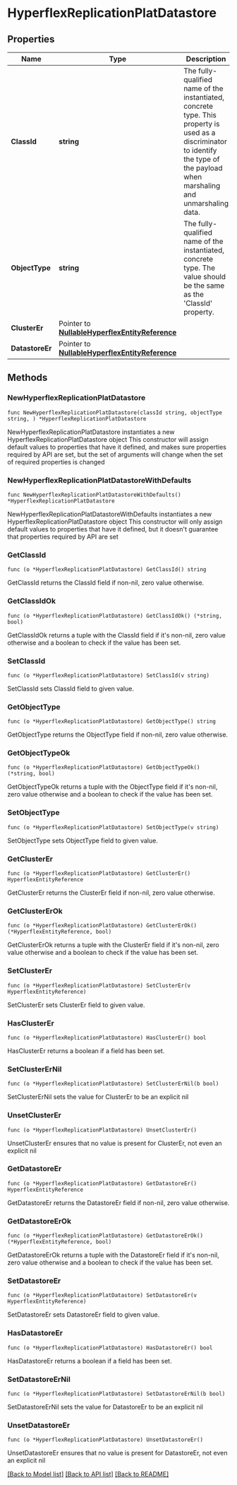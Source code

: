# HyperflexReplicationPlatDatastore

## Properties

Name | Type | Description | Notes
------------ | ------------- | ------------- | -------------
**ClassId** | **string** | The fully-qualified name of the instantiated, concrete type. This property is used as a discriminator to identify the type of the payload when marshaling and unmarshaling data. | [default to "hyperflex.ReplicationPlatDatastore"]
**ObjectType** | **string** | The fully-qualified name of the instantiated, concrete type. The value should be the same as the &#39;ClassId&#39; property. | [default to "hyperflex.ReplicationPlatDatastore"]
**ClusterEr** | Pointer to [**NullableHyperflexEntityReference**](HyperflexEntityReference.md) |  | [optional] 
**DatastoreEr** | Pointer to [**NullableHyperflexEntityReference**](HyperflexEntityReference.md) |  | [optional] 

## Methods

### NewHyperflexReplicationPlatDatastore

`func NewHyperflexReplicationPlatDatastore(classId string, objectType string, ) *HyperflexReplicationPlatDatastore`

NewHyperflexReplicationPlatDatastore instantiates a new HyperflexReplicationPlatDatastore object
This constructor will assign default values to properties that have it defined,
and makes sure properties required by API are set, but the set of arguments
will change when the set of required properties is changed

### NewHyperflexReplicationPlatDatastoreWithDefaults

`func NewHyperflexReplicationPlatDatastoreWithDefaults() *HyperflexReplicationPlatDatastore`

NewHyperflexReplicationPlatDatastoreWithDefaults instantiates a new HyperflexReplicationPlatDatastore object
This constructor will only assign default values to properties that have it defined,
but it doesn't guarantee that properties required by API are set

### GetClassId

`func (o *HyperflexReplicationPlatDatastore) GetClassId() string`

GetClassId returns the ClassId field if non-nil, zero value otherwise.

### GetClassIdOk

`func (o *HyperflexReplicationPlatDatastore) GetClassIdOk() (*string, bool)`

GetClassIdOk returns a tuple with the ClassId field if it's non-nil, zero value otherwise
and a boolean to check if the value has been set.

### SetClassId

`func (o *HyperflexReplicationPlatDatastore) SetClassId(v string)`

SetClassId sets ClassId field to given value.


### GetObjectType

`func (o *HyperflexReplicationPlatDatastore) GetObjectType() string`

GetObjectType returns the ObjectType field if non-nil, zero value otherwise.

### GetObjectTypeOk

`func (o *HyperflexReplicationPlatDatastore) GetObjectTypeOk() (*string, bool)`

GetObjectTypeOk returns a tuple with the ObjectType field if it's non-nil, zero value otherwise
and a boolean to check if the value has been set.

### SetObjectType

`func (o *HyperflexReplicationPlatDatastore) SetObjectType(v string)`

SetObjectType sets ObjectType field to given value.


### GetClusterEr

`func (o *HyperflexReplicationPlatDatastore) GetClusterEr() HyperflexEntityReference`

GetClusterEr returns the ClusterEr field if non-nil, zero value otherwise.

### GetClusterErOk

`func (o *HyperflexReplicationPlatDatastore) GetClusterErOk() (*HyperflexEntityReference, bool)`

GetClusterErOk returns a tuple with the ClusterEr field if it's non-nil, zero value otherwise
and a boolean to check if the value has been set.

### SetClusterEr

`func (o *HyperflexReplicationPlatDatastore) SetClusterEr(v HyperflexEntityReference)`

SetClusterEr sets ClusterEr field to given value.

### HasClusterEr

`func (o *HyperflexReplicationPlatDatastore) HasClusterEr() bool`

HasClusterEr returns a boolean if a field has been set.

### SetClusterErNil

`func (o *HyperflexReplicationPlatDatastore) SetClusterErNil(b bool)`

 SetClusterErNil sets the value for ClusterEr to be an explicit nil

### UnsetClusterEr
`func (o *HyperflexReplicationPlatDatastore) UnsetClusterEr()`

UnsetClusterEr ensures that no value is present for ClusterEr, not even an explicit nil
### GetDatastoreEr

`func (o *HyperflexReplicationPlatDatastore) GetDatastoreEr() HyperflexEntityReference`

GetDatastoreEr returns the DatastoreEr field if non-nil, zero value otherwise.

### GetDatastoreErOk

`func (o *HyperflexReplicationPlatDatastore) GetDatastoreErOk() (*HyperflexEntityReference, bool)`

GetDatastoreErOk returns a tuple with the DatastoreEr field if it's non-nil, zero value otherwise
and a boolean to check if the value has been set.

### SetDatastoreEr

`func (o *HyperflexReplicationPlatDatastore) SetDatastoreEr(v HyperflexEntityReference)`

SetDatastoreEr sets DatastoreEr field to given value.

### HasDatastoreEr

`func (o *HyperflexReplicationPlatDatastore) HasDatastoreEr() bool`

HasDatastoreEr returns a boolean if a field has been set.

### SetDatastoreErNil

`func (o *HyperflexReplicationPlatDatastore) SetDatastoreErNil(b bool)`

 SetDatastoreErNil sets the value for DatastoreEr to be an explicit nil

### UnsetDatastoreEr
`func (o *HyperflexReplicationPlatDatastore) UnsetDatastoreEr()`

UnsetDatastoreEr ensures that no value is present for DatastoreEr, not even an explicit nil

[[Back to Model list]](../README.md#documentation-for-models) [[Back to API list]](../README.md#documentation-for-api-endpoints) [[Back to README]](../README.md)


